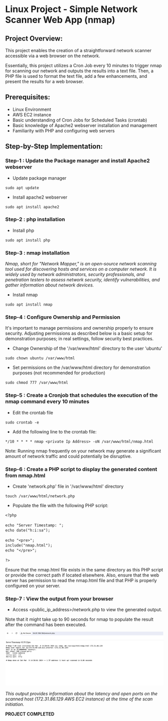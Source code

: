 # Linux Project - Simple Network Scanner Web App (nmap)

## Project Overview:

This project enables the creation of a straightforward network scanner accessible via a web browser on the network.

Essentially, this project utilizes a Cron Job every 10 minutes to trigger nmap for scanning our network and outputs the results into a text file. Then, a PHP file is used to format the text file, add a few enhancements, and present the results for a web browser.

## Prerequisites:

- Linux Environment
- AWS EC2 instance
- Basic understanding of Cron Jobs for Scheduled Tasks (crontab)
- Basic knowledge of Apache2 webserver installation and management
- Familiarity with PHP and configuring web servers

## Step-by-Step Implementation:

### Step-1 : Update the Package manager and install Apache2 webserver

- Update package manager

```
sudo apt update
```

- Install apache2 webserver

```
sudo apt install apache2
```

### Step-2 : php installation

- Install php

```
sudo apt install php
```

### Step-3 : nmap installation 

_Nmap, short for "Network Mapper," is an open-source network scanning tool used for discovering hosts and services on a computer network. It is widely used by network administrators, security professionals, and penetration testers to assess network security, identify vulnerabilities, and gather information about network devices._

- Install nmap

```
sudo apt install nmap
```

### Step-4 : Configure Ownership and Permission 

It's important to manage permissions and ownership properly to ensure security. Adjusting permissions as described below is a basic setup for demonstration purposes; in real settings, follow security best practices.

- Change Ownership of the '/var/www/html' directory to the user 'ubuntu'

```
sudo chown ubuntu /var/www/html
```

- Set permissions on the /var/www/html directory for demonstration purposes (not recommended for production)

```
sudo chmod 777 /var/www/html
```

### Step-5 : Create a Cronjob that schedules the execution of the nmap command every 10 minutes

- Edit the crontab file
```
sudo crontab -e
```

- Add the following line to the crontab file:

```
*/10 * * * * nmap <private Ip Address> -oN /var/www/html/nmap.html
```

Note: Running nmap frequently on your network may generate a significant amount of network traffic and could potentially be disruptive.

### Step-6 : Create a PHP script to display the generated content from nmap.html

- Create 'network.php' file in '/var/www/html' directory

```
touch /var/www/html/network.php
```

- Populate the file with the following PHP script:

```
<?php

echo "Server Timestamp: ";
echo date("h:i:sa");

echo "<pre>";
include("nmap.html");
echo "</pre>";

?>
```

Ensure that the nmap.html file exists in the same directory as this PHP script or provide the correct path if located elsewhere. Also, ensure that the web server has permission to read the nmap.html file and that PHP is properly configured on your server.

### Step-7 : View the output from your browser 

- Access <public_ip_address>/network.php to view the generated output. 

Note that it might take up to 90 seconds for nmap to populate the result after the command has been executed.


![alt text](images/nmap_output.png)


_This output provides information about the latency and open ports on the scanned host (172.31.86.129 AWS EC2 instance) at the time of the scan initiation._

**PROJECT COMPLETED**

